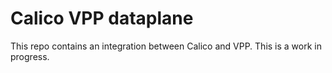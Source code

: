 # Calico VPP dataplane

This repo contains an integration between Calico and VPP. This is a work in progress.
